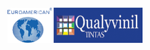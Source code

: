 <div style="display:inline_block"><br>
   <img align="center" alt="Euroamerican" height="80" width="100" src="/Docs/euroamerican.png"/>
   <img align="center" alt="Qualyvinil" height="80" width="200" src="/Docs/qualyvinil.png"/>
</div>
